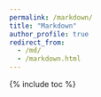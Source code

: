 ```yaml
---
permalink: /markdown/
title: "Markdown"
author_profile: true
redirect_from: 
  - /md/
  - /markdown.html
---
```


{% include toc %}



